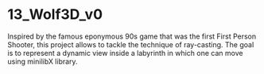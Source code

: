 # 13_Wolf3D_v0
Inspired by the famous eponymous 90s game that was the first First Person Shooter, this project allows to tackle the technique of ray-casting. The goal is to represent a dynamic view inside a labyrinth in which one can move using minilibX library.
